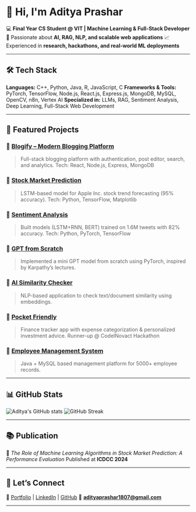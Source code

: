 # 👋 Hi, I'm Aditya Prashar

💻 **Final Year CS Student @ VIT | Machine Learning & Full-Stack Developer**
🚀 Passionate about **AI, RAG, NLP, and scalable web applications**
📈 Experienced in **research, hackathons, and real-world ML deployments**

---

## 🛠 Tech Stack

**Languages:** C++, Python, Java, R, JavaScript, C
**Frameworks & Tools:** PyTorch, TensorFlow, Node.js, React.js, Express.js, MongoDB, MySQL, OpenCV, n8n, Vertex AI
**Specialized in:** LLMs, RAG, Sentiment Analysis, Deep Learning, Full-Stack Web Development

---

## 📌 Featured Projects

### 🔹 [Blogify – Modern Blogging Platform](https://github.com/aditya-prashar-1/Blogging-platform)

> Full-stack blogging platform with authentication, post editor, search, and analytics.
> Tech: React, Node.js, Express, MongoDB

### 🔹 [Stock Market Prediction](https://github.com/aditya-prashar-1)

> LSTM-based model for Apple Inc. stock trend forecasting (95% accuracy).
> Tech: Python, TensorFlow, Matplotlib

### 🔹 [Sentiment Analysis](https://github.com/aditya-prashar-1/Ml-model-for-sentiment-analysis)

> Built models (LSTM+RNN, BERT) trained on 1.6M tweets with 82% accuracy.
> Tech: Python, PyTorch, TensorFlow

### 🔹 [GPT from Scratch](https://github.com/aditya-prashar-1/Chatgpt)

> Implemented a mini GPT model from scratch using PyTorch, inspired by Karpathy’s lectures.

### 🔹 [AI Similarity Checker](#) 

> NLP-based application to check text/document similarity using embeddings.

### 🔹 [Pocket Friendly](https://github.com/aditya-prashar-1/pocket-friendly)

> Finance tracker app with expense categorization & personalized investment advice.
> Runner-up @ CodelNovact Hackathon

### 🔹 [Employee Management System](https://github.com/aditya-prashar-1/employee-managment-system)

> Java + MySQL based management platform for 5000+ employee records.

---

## 📊 GitHub Stats
![Aditya's GitHub stats](https://github-readme-stats.vercel.app/api?username=aditya-prashar-1\&show_icons=true\&theme=radical)
![GitHub Streak](https://github-readme-streak-stats.herokuapp.com/?user=aditya-prashar-1\&theme=radical)

---

## 📚 Publication

📄 *The Role of Machine Learning Algorithms in Stock Market Prediction: A Performance Evaluation*
Published at **ICDCC 2024**&#x20;

---

## 🤝 Let’s Connect

🔗 [Portfolio](https://aditya-prashar-1.github.io/portfolio-/) | [LinkedIn](https://www.linkedin.com/in/aditya-prashar-b29649268/) | [GitHub](https://github.com/aditya-prashar-1)
📧 **[adityaprashar1807@gmail.com](mailto:adityaprashar1807@gmail.com)**

---
